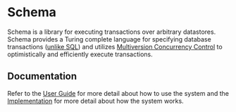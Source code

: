 # Schema
Schema is a library for executing transactions over arbitrary datastores. Schema provides a Turing complete language for specifying database transactions ([unlike SQL](http://stackoverflow.com/a/900062/1447029)) and utilizes [Multiversion Concurrency Control](https://en.wikipedia.org/wiki/Multiversion_concurrency_control) to optimistically and efficiently execute transactions.

## Documentation
Refer to the [User Guide](https://github.com/ashwin153/schema/wiki/User-Guide) for more detail about how to use the system and the [Implementation](https://github.com/ashwin153/schema/wiki/Implementation) for more detail about how the system works.
